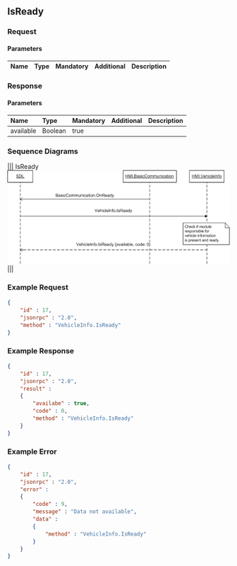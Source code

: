 ## IsReady


### Request

#### Parameters

|Name|Type|Mandatory|Additional|Description|
|:---|:---|:--------|:---------|:----------|

### Response

#### Parameters

|Name|Type|Mandatory|Additional|Description|
|:---|:---|:--------|:---------|:----------|
|available|Boolean|true|||

### Sequence Diagrams
|||
IsReady
![IsReady](./assets/IsReady.png)
|||

### Example Request

```json
{
	"id" : 17,
	"jsonrpc" : "2.0",
	"method" : "VehicleInfo.IsReady"
}
```
### Example Response

```json
{
	"id" : 17,
	"jsonrpc" : "2.0",
	"result" :
	{
		"availabe" : true,
		"code" : 0,
		"method" : "VehicleInfo.IsReady"
	}
}
```

### Example Error

```json
{
	"id" : 17,
	"jsonrpc" : "2.0",
	"error" :
	{
		"code" : 9,
		"message" : "Data not available",
		"data" :
		{
			"method" : "VehicleInfo.IsReady"
		}
	}
}
```

